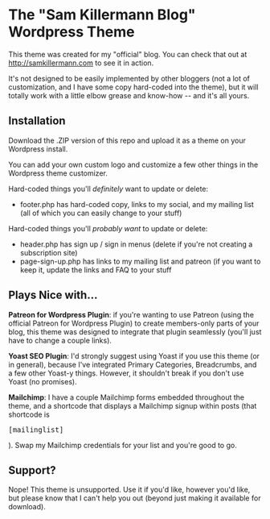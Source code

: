 # The "Sam Killermann Blog" Wordpress Theme

This theme was created for my "official" blog. You can check that out at http://samkillermann.com to see it in action.

It's not designed to be easily implemented by other bloggers (not a lot of customization, and I have some copy hard-coded into the theme), but it will totally work with a little elbow grease and know-how -- and it's all yours.

## Installation

Download the .ZIP version of this repo and upload it as a theme on your Wordpress install.

You can add your own custom logo and customize a few other things in the Wordpress theme customizer.

Hard-coded things you'll _definitely_ want to update or delete:
- footer.php has hard-coded copy, links to my social, and my mailing list (all of which you can easily change to your stuff)

Hard-coded things you'll _probably want_ to update or delete:
- header.php has sign up / sign in menus (delete if you're not creating a subscription site)
- page-sign-up.php has links to my mailing list and patreon (if you want to keep it, update the links and FAQ to your stuff

## Plays Nice with...

__Patreon for Wordpress Plugin__: if you're wanting to use Patreon (using the official Patreon for Wordpress Plugin) to create members-only parts of your blog, this theme was designed to integrate that plugin seamlessly (you'll just have to change a couple links).

__Yoast SEO Plugin__: I'd strongly suggest using Yoast if you use this theme (or in general), because I've integrated Primary Categories, Breadcrumbs, and a few other Yoast-y things. However, it shouldn't break if you don't use Yoast (no promises).

__Mailchimp__: I have a couple Mailchimp forms embedded throughout the theme, and a shortcode that displays a Mailchimp signup within posts (that shortcode is <pre>[mailinglist]</pre>). Swap my Mailchimp credentials for your list and you're good to go.

## Support?

Nope! This theme is unsupported. Use it if you'd like, however you'd like, but please know that I can't help you out (beyond just making it available for download).
